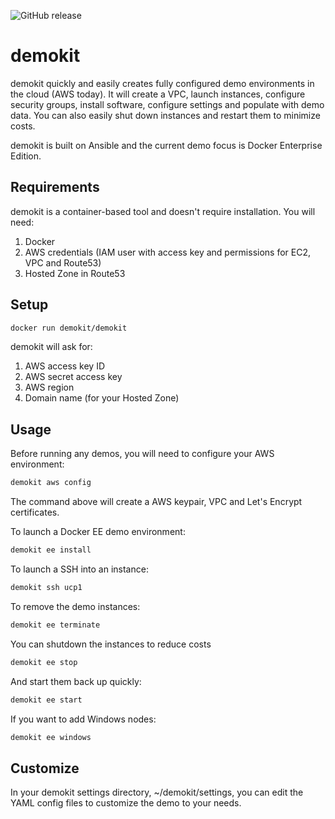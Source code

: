 ![GitHub release](https://img.shields.io/github/release/gitamiller/demokit.svg?style=plastic)

# demokit

demokit quickly and easily creates fully configured demo environments in the cloud (AWS today). It will create a VPC, launch instances, configure security groups, install software, configure settings and populate with demo data. You can also easily shut down instances and restart them to minimize costs.

demokit is built on Ansible and the current demo focus is Docker Enterprise Edition.

## Requirements

demokit is a container-based tool and doesn't require installation. You will need:

1. Docker
2. AWS credentials (IAM user with access key and permissions for EC2, VPC and Route53)
3. Hosted Zone in Route53

## Setup

```bash
docker run demokit/demokit
```

demokit will ask for:

1. AWS access key ID
2. AWS secret access key
3. AWS region
4. Domain name (for your Hosted Zone)

## Usage

Before running any demos, you will need to configure your AWS environment:

```bash
demokit aws config
```

The command above will create a AWS keypair, VPC and Let's Encrypt certificates.

To launch a Docker EE demo environment:

```bash
demokit ee install
```

To launch a SSH into an instance:

```bash
demokit ssh ucp1
```

To remove the demo instances:

```bash
demokit ee terminate
```

You can shutdown the instances to reduce costs

```bash
demokit ee stop
```

And start them back up quickly:

```bash
demokit ee start
```

If you want to add Windows nodes:

```bash
demokit ee windows
```

## Customize

In your demokit settings directory, ~/demokit/settings, you can edit the YAML config files to customize the demo to your needs.